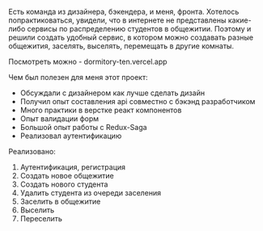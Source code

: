 Есть команда из дизайнера, бэкендера, и меня, фронта.
Хотелось попрактиковаться, увидели, что в интернете не представлены какие-либо сервисы по распределению студентов в общежитии.
Поэтому и решили создать удобный сервис, в котором можно создавать разные общежития, заселять, выселять, перемещать в другие комнаты.

Посмотреть можно - dormitory-ten.vercel.app

Чем был полезен для меня этот проект:
  - Обсуждали с дизайнером как лучше сделать дизайн
  - Получил опыт составления api совместно с бэкэнд разработчиком
  - Много практики в верстке реакт компонентов
  - Опыт валидации форм
  - Большой опыт работы с Redux-Saga
  - Реализовал аутентификацию 

Реализовано:

1. Аутентификация, регистрация
2. Создать новое общежитие
3. Создать нового студента
4. Удалить студента из очереди заселения
5. Заселить в общежитие
6. Выселить
7. Переселить
